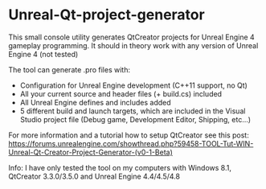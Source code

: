 # Unreal-Qt-project-generator
This small console utility generates QtCreator projects for Unreal Engine 4 gameplay programming.
It should in theory work with any version of Unreal Engine 4 (not tested)

The tool can generate .pro files with:
<ul>
  <li>Configuration for Unreal Engine development (C++11 support, no Qt)
  <li>All your current source and header files (+ build.cs) included</li>
  <li>All Unreal Engine defines and includes added</li>
  <li>5 different build and launch targets, which are included in the Visual Studio project file (Debug game, Development Editor, Shipping, etc...)</li>
</ul>

For more information and a tutorial how to setup QtCreator see this post:
https://forums.unrealengine.com/showthread.php?59458-TOOL-Tut-WIN-Unreal-Qt-Creator-Project-Generator-(v0-1-Beta)

Info: I have only tested the tool on my computers with Windows 8.1, QtCreator 3.3.0/3.5.0 and Unreal Engine 4.4/4.5/4.8
